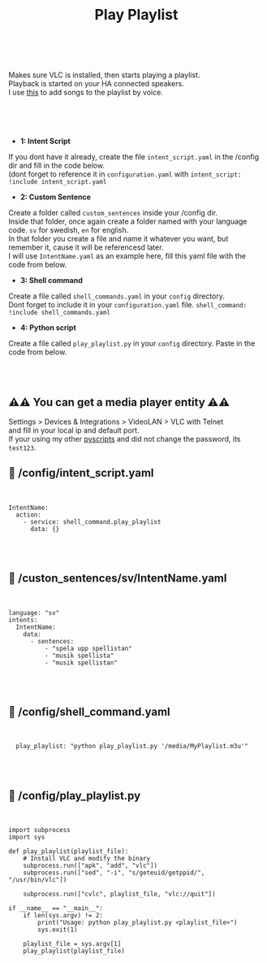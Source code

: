 
<h1 align="center">
<br>

Play Playlist

</h1><br>
<br><br>

Makes sure VLC is installed, then starts playing a playlist. <br> 
Playback is started on your HA connected speakers. <br>
I use [this](https://github.com/pungkula1337anka/Voice-Stuff/blob/main/AddSongToPlaylist.md) to add songs to the playlist by voice. <br> 

<br><br><br>


- **1: Intent Script** <br>

If you dont have it already, create the file `intent_script.yaml` in the /config dir and fill in the code below.<br>
(dont forget to reference it in `configuration.yaml` with `intent_script: !include intent_script.yaml`<br> 

- **2: Custom Sentence** <br>

Create a folder called `custom_sentences` inside your /config dir.<br>
Inside that folder, once again create a folder named with your language code. `sv` for swedish, `en` for english.<br>
In that folder you create a file and name it whatever you want, but remember it, cause it will be referencesd later.<br>
I will use `IntentName.yaml` as an example here, fill this yaml file with the code from below. <br>

- **3: Shell command** <br>

Create a file called `shell_commands.yaml` in your `config` directory. <br>
Dont forget to include it in your `configuration.yaml` file. `shell_command: !include shell_commands.yaml` <br>

- **4: Python script** <br>

Create a file called `play_playlist.py` in your `config` directory. Paste in the code from below. <br>


<br><br>



## **⚠️⚠️ You can get a media player entity ⚠️⚠️** <br>

Settings > Devices & Integrations > VideoLAN > VLC with Telnet  
and fill in your local ip and default port.  
If your using my other [pyscripts](https://github.com/pungkula1337anka/Voice-Stuff/blob/main/PlayArtist.md) and did not change the password, its `test123`.  




## 🦆 /config/intent_script.yaml <br>


<br>


```
IntentName:
  action:
    - service: shell_command.play_playlist
      data: {}
```

<br><br>


## 🦆 /custon_sentences/sv/IntentName.yaml <br>


<br>

```
language: "sv"
intents:
  IntentName:
    data:
      - sentences:
          - "spela upp spellistan"
          - "musik spellista"
          - "musik spellistan"
```

<br><br>


## 🦆 /config/shell_command.yaml <br>


<br>


```
  play_playlist: "python play_playlist.py '/media/MyPlaylist.m3u'"
```

<br><br>


## 🦆 /config/play_playlist.py <br>


<br>


```
import subprocess
import sys

def play_playlist(playlist_file):
    # Install VLC and modify the binary
    subprocess.run(["apk", "add", "vlc"])
    subprocess.run(["sed", "-i", "s/geteuid/getppid/", "/usr/bin/vlc"])

    subprocess.run(["cvlc", playlist_file, "vlc://quit"])

if __name__ == "__main__":
    if len(sys.argv) != 2:
        print("Usage: python play_playlist.py <playlist_file>")
        sys.exit(1)

    playlist_file = sys.argv[1]
    play_playlist(playlist_file)
```

<br><br>
